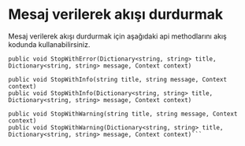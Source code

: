 # Mesaj verilerek akışı durdurmak

Mesaj verilerek akışı durdurmak için aşağıdaki api methodlarını akış kodunda kullanabilirsiniz.

```public void StopWithError(string title, string message, Context context)
public void StopWithError(Dictionary<string, string> title, Dictionary<string, string> message, Context context)
 
public void StopWithInfo(string title, string message, Context context)
public void StopWithInfo(Dictionary<string, string> title, Dictionary<string, string> message, Context context)
 
public void StopWithWarning(string title, string message, Context context)
public void StopWithWarning(Dictionary<string, string> title, Dictionary<string, string> message, Context context)```

